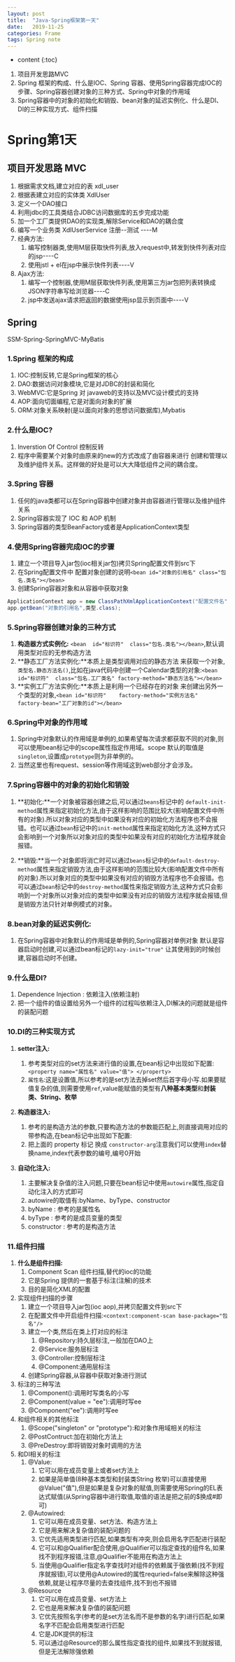 ```yaml
---
layout: post
title:  "Java-Spring框架第一天"
date:   2019-11-25
categories: Frame
tags: Spring note
---
```


* content
{:toc}

1. 项目开发思路MVC
2. Spring 框架的构成、什么是IOC、Spring 容器、使用Spring容器完成IOC的步骤、Spring容器创建对象的三种方式、Spring中对象的作用域
3. Spring容器中的对象的初始化和销毁、bean对象的延迟实例化、什么是DI、DI的三种实现方式、组件扫描










# Spring第1天
## 项目开发思路 MVC
1. 根据需求文档,建立对应的表 xdl_user
2. 根据表建立对应的实体类 XdlUser
3. 定义一个DAO接口
4. 利用jdbc的工具类结合JDBC访问数据库的五步完成功能
5. 加一个工厂类提供DAO的实现类,解除Service和DAO的耦合度
6. 编写一个业务类 XdlUserService 注册--测试 ----M
7. 经典方法:
    1. 编写控制器类,使用M层获取快件列表,放入request中,转发到快件列表对应的jsp----C
    2. 使用jstl + el在jsp中展示快件列表----V
8. Ajax方法:
    1. 编写一个控制器,使用M层获取快件列表,使用第三方jar包把列表转换成JSON字符串写给浏览器----C
    2. jsp中发送ajax请求把返回的数据使用jsp显示到页面中----V

## Spring
SSM-Spring-SpringMVC-MyBatis
### 1.Spring 框架的构成    
1. IOC:控制反转,它是Spring框架的核心 
2. DAO:数据访问对象模块,它是对JDBC的封装和简化
3. WebMVC:它是Spring 对 javaweb的支持以及MVC设计模式的支持
4. AOP:面向切面编程,它是对面向对象的扩展 
5. ORM:对象关系映射(是以面向对象的思想访问数据库),Mybatis

### 2.什么是IOC?
1. Inverstion Of Control   控制反转   
2. 程序中需要某个对象时由原来的new的方式改成了由容器来进行 创建和管理以及维护组件关系。这样做的好处是可以大大降低组件之间的耦合度。

### 3.Spring 容器
1. 任何的java类都可以在Spring容器中创建对象并由容器进行管理以及维护组件关系
2. Spring容器实现了 IOC 和 AOP 机制
3. Spring容器的类型BeanFactory或者是ApplicationContext类型

### 4.使用Spring容器完成IOC的步骤  
1. 建立一个项目导入jar包(ioc相关jar包)拷贝Spring配置文件到src下
2. 在Spring配置文件中 配置对象创建的说明`<bean id="对象的引用名" class="包名.类名"></bean>`
3. 创建Spring容器对象和从容器中获取对象  

```java
ApplicationContext app = new ClassPathXmlApplicationContext("配置文件名");
app.getBean("对象的引用名",类型.class);
```  

### 5.Spring容器创建对象的三种方式
1. **构造器方式实例化:** `<bean  id="标识符"  class="包名.类名"></bean>`,默认调用类型对应的无参构造方法
2. **静态工厂方法实例化:**本质上是类型调用对应的静态方法 来获取一个对象,`类型名.静态方法名()`,比如在java代码中创建一个Calendar类型的对象:`<bean id="标识符"  class="包名.工厂类名" factory-method="静态方法名"></bean>`
3. **实例工厂方法实例化:**本质上是利用一个已经存在的对象 来创建出另外一个类型的对象,`<bean id="标识符"    factory-method="实例方法名"  factory-bean="工厂对象的id"></bean>`

### 6.Spring中对象的作用域
1. Spring中对象默认的作用域是单例的,如果希望每次请求都获取不同的对象,则可以使用bean标记中的scope属性指定作用域。scope 默认的取值是`singleton`,设置成`prototype`则为非单例的。
2. 当然这里也有request、session等作用域这到web部分才会涉及。

### 7.Spring容器中的对象的初始化和销毁 
1. **初始化:**一个对象被容器创建之后,可以通过`beans`标记中的 `default-init-method`属性来指定初始化方法,由于这样影响的范围比较大(影响配置文件中所有的对象).所以对象对应的类型中如果没有对应的初始化方法程序也不会报错。也可以通过`bean`标记中的`init-method`属性来指定初始化方法,这种方式只会影响到一个对象所以对象对应的类型中如果没有对应的初始化方法程序就会报错。

2. **销毁:**当一个对象即将消亡时可以通过`beans`标记中的`default-destroy-method`属性来指定销毁方法,由于这样影响的范围比较大(影响配置文件中所有的对象).所以对象对应的类型中如果没有对应的销毁方法程序也不会报错。也可以通过`bean`标记中的`destroy-method`属性来指定销毁方法,这种方式只会影响到一个对象所以对象对应的类型中如果没有对应的销毁方法程序就会报错,但是销毁方法只针对单例模式的对象。

### 8.**bean对象的延迟实例化:**
1. 在Spring容器中对象默认的作用域是单例的,Spring容器对单例对象 默认是容器启动时创建,可以通过bean标记的`lazy-init="true"` 让其使用到的时候创建,容器启动时不创建。

### 9.什么是DI?
1. Dependence Injection : 依赖注入(依赖注射)
2. 把一个组件的值设置给另外一个组件的过程叫依赖注入,DI解决的问题就是组件的装配问题 

### 10.**DI的三种实现方式**
1. **setter注入:**
    1. 参考类型对应的set方法来进行值的设置,在bean标记中出现如下配置:`<property name="属性名" value="值"> </property>`
    2. `属性名`:这是设置值,所以参考的是set方法去掉set然后首字母小写.如果要赋值复杂的值,则需要使用`ref`,value能赋值的类型有**八种基本类型**和**封装类、String、枚举**

2. **构造器注入:**
    1. 参考的是构造方法的参数,只要构造方法的参数能匹配上,则直接调用对应的带参构造,在bean标记中出现如下配置:
    2. 把上面的 property 标记 换成 `constructor-arg`注意我们可以使用`index`替换name,index代表参数的编号,编号0开始 

3. **自动化注入:**
    1. 主要解决复杂值的注入问题,只要在bean标记中使用`autowire`属性,指定自动化注入的方式即可
    2. autowire的取值有:byName、byType、constructor
    3. byName : 参考的是属性名
    4. byType : 参考的是成员变量的类型 
    5. constructor : 参考的是构造方法

### 11.组件扫描
1. **什么是组件扫描:**
    1. Component Scan 组件扫描,替代的ioc的功能
    2. 它是Spring 提供的一套基于标注(注解)的技术
    3. 目的是简化XML的配置
2. 实现组件扫描的步骤
    1. 建立一个项目导入jar包(ioc aop),并拷贝配置文件到src下
    2. 在配置文件中开启组件扫描:`<context:component-scan base-package="包名"/>`
    3. 建立一个类,然后在类上打对应的标注
        1. @Repository:持久层标注,一般加在DAO上
        2. @Service:服务层标注
        3. @Controller:控制层标注
        4. @Component:通用层标注
    4. 创建Spring容器,从容器中获取对象进行测试
3. 标注的三种写法
    1. @Component():调用时写类名的小写
    2. @Component(value = "ee"):调用时写ee
    3. @Component("ee"):调用时写ee
4. 和组件相关的其他标注
    1. @Scope("singleton" or "prototype"):和对象作用域相关的标注
    2. @PostContruct:加在初始化方法上
    3. @PreDestroy:即将销毁对象时调用的方法
5. 和DI相关的标注
    1. @Value:
        1. 它可以用在成员变量上或者set方法上
        2. 如果是简单值(8种基本类型和封装类String 枚举)可以直接使用@Value("值"),但是如果是复杂对象的赋值,则需要使用Spring的EL表达式赋值(从Spring容器中进行取值,取值的语法是把之前的$换成#即可)
    2. @Autowired:
        1. 它可以用在成员变量、set方法、构造方法上
        2. 它是用来解决复杂值的装配问题的
        3. 它优先适用类型进行匹配,如果类型有冲突,则会启用名字匹配进行装配
        4. 它可以和@Qualifier配合使用,@Qualifier可以指定查找的组件名,如果找不到程序报错,注意,@Qualifier不能用在构造方法上
        5. 当使用@Qualifier指定名字查找时对组件的依赖属于强依赖(找不到程序就报错),可以使用@Autowired的属性requried=false来解除这种强依赖,就是让程序尽量的去查找组件,找不到也不报错
    3. @Resource
        1. 它可以用在成员变量、set方法上
        2. 它也是用来解决复杂值的装配问题
        3. 它优先按照名字(参考的是set方法名而不是参数的名字)进行匹配,如果名字不匹配会启用类型进行匹配
        4. 它是JDK提供的标注
        5. 可以通过@Resource的那么属性指定查找的组件,如果找不到就报错,但是无法解除强依赖





























